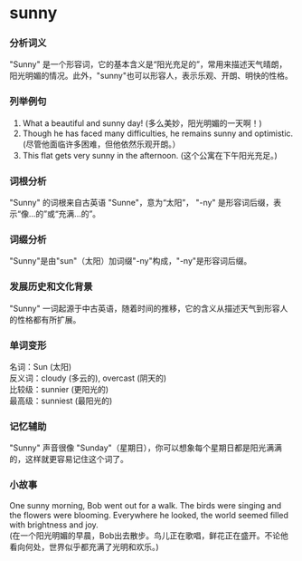 # sunny

### 分析词义

  

"Sunny" 是一个形容词，它的基本含义是“阳光充足的”，常用来描述天气晴朗，阳光明媚的情况。此外，"sunny"也可以形容人，表示乐观、开朗、明快的性格。

  

### 列举例句

  

1.  What a beautiful and sunny day! (多么美妙，阳光明媚的一天啊！)
2.  Though he has faced many difficulties, he remains sunny and optimistic. (尽管他面临许多困难，但他依然乐观开朗。）
3.  This flat gets very sunny in the afternoon. (这个公寓在下午阳光充足。)

  

### 词根分析

  

"Sunny" 的词根来自古英语 "Sunne"，意为“太阳”， "-ny" 是形容词后缀，表示“像...的”或“充满...的”。

  

### 词缀分析

  

"Sunny"是由"sun"（太阳）加词缀"-ny"构成，"-ny"是形容词后缀。

  

### 发展历史和文化背景

  

"Sunny" 一词起源于中古英语，随着时间的推移，它的含义从描述天气到形容人的性格都有所扩展。

  

### 单词变形

  

名词：Sun (太阳)  
反义词：cloudy (多云的), overcast (阴天的)  
比较级：sunnier (更阳光的)  
最高级：sunniest (最阳光的)

  

### 记忆辅助

  

"Sunny" 声音很像 "Sunday"（星期日），你可以想象每个星期日都是阳光满满的，这样就更容易记住这个词了。

  

### 小故事

  

One sunny morning, Bob went out for a walk. The birds were singing and the flowers were blooming. Everywhere he looked, the world seemed filled with brightness and joy.  
(在一个阳光明媚的早晨，Bob出去散步。鸟儿正在歌唱，鲜花正在盛开。不论他看向何处，世界似乎都充满了光明和欢乐。)
